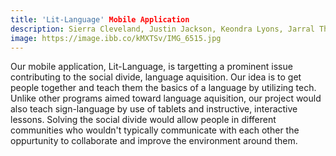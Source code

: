 ```yaml
---
title: 'Lit-Language' Mobile Application
description: Sierra Cleveland, Justin Jackson, Keondra Lyons, Jarral Thompkins, Isaiah Johnson  
image: https://image.ibb.co/kMXTSv/IMG_6515.jpg
---
```


<p>Our mobile application, Lit-Language, is targetting a prominent issue contributing to the social divide, language aquisition. Our idea is to get people together and teach them the basics of a language by utilizing tech. Unlike other programs aimed toward language aquisition, our project would also teach sign-language by use of tablets and instructive, interactive lessons. Solving the social divide would allow people in different communities who wouldn't typically communicate with each other the oppurtunity to collaborate and improve the environment around them.</p>
